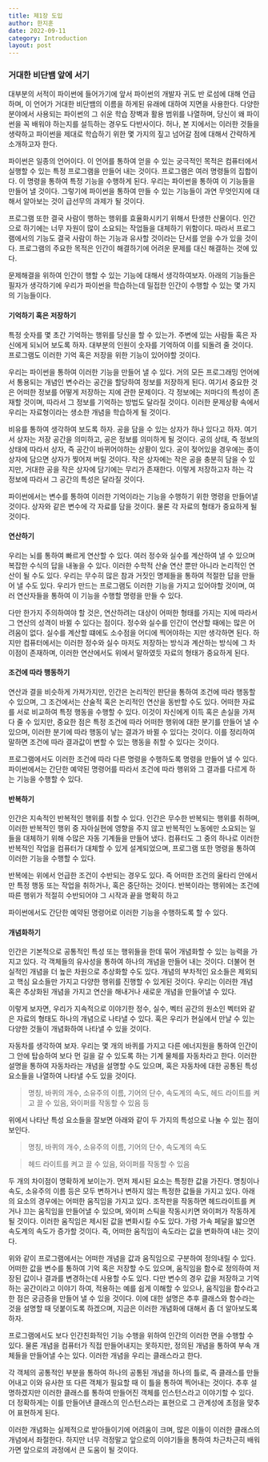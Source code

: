 ```yaml
---
title: 제1장 도입
author: 한지훈
date: 2022-09-11
category: Introduction
layout: post
---
```


### 거대한 비단뱀 앞에 서기

대부분의 서적이 파이썬에 들어가기에 앞서 파이썬의 개발자 귀도 반 로섬에 대해 언급하며, 이 언어가 거대한 비단뱀의 이름을 하게된 유래에 대하여 지면을 사용한다. 
다양한 분야에서 사용되는 파이썬의 그 쉬운 학습 장벽과 활용 범위를 나열하며, 당신이 왜 파이썬을 꼭 배워야 하는지를 설득하는 경우도 다반사이다.
허나, 본 지에서는 이러한 것들을 생략하고 파이썬을 제대로 학습하기 위한 몇 가지의 짚고 넘어갈 점에 대해서 간략하게 소개하고자 한다.

파이썬은 일종의 언어이다. 이 언어를 통하여 얻을 수 있는 궁극적인 목적은 컴퓨터에서 실행할 수 있는 특정 프로그램을 만들어 내는 것이다.
프로그램은 여러 명령들의 집합이다. 이 명령을 통하여 특정 기능을 수행하게 된다. 우리는 파이썬을 통하여 이 기능들을 만들어 낼 것이다.
그렇기에 파이썬을 통하여 만들 수 있는 기능들이 과연 무엇인지에 대해서 알아보는 것이 급선무의 과제가 될 것이다.

프로그램 또한 결국 사람이 행하는 행위를 효율화시키기 위해서 탄생한 산물이다. 인간으로 하기에는 너무 자원이 많이 소요되는 작업들을 대체하기 위함이다.
따라서 프로그램에서의 기능도 결국 사람이 하는 기능과 유사할 것이라는 단서를 얻을 수가 있을 것이다. 
프로그램의 주요한 목적은 인간이 해결하기에 어려운 문제를 대신 해결하는 것에 있다.

문제해결을 위하여 인간이 행할 수 있는 기능에 대해서 생각하여보자. 아래의 기능들은 필자가 생각하기에 우리가 파이썬을 학습하는데 밀접한 인간이 수행할 수 있는 몇 가지의 기능들이다.

#### 기억하기 혹은 저장하기

특정 숫자를 몇 초간 기억하는 행위를 당신을 할 수 있는가. 주변에 있는 사람들 혹은 자신에게 되뇌어 보도록 하자. 대부분의 인원이 숫자를 기억하여 이를 되돌려 줄 것이다.
프로그램도 이러한 기억 혹은 저장을 위한 기능이 있어야할 것이다.

우리는 파이썬을 통하여 이러한 기능을 만들어 낼 수 있다. 거의 모든 프로그래밍 언어에서 통용되는 개념인 변수라는 공간을 할당하여 정보를 저장하게 된다. 여기서 중요한 것은 어떠한 정보를 어떻게 저장하는 지에 관한 문제이다.
각 정보에는 저마다의 특성이 존재할 것이며, 따라서 그 정보를 기억하는 방법도 달라질 것이다. 이러한 문제상황 속에서 우리는 자료형이라는 생소한 개념을 학습하게 될 것이다.

비유를 통하여 생각하여 보도록 하자. 공을 담을 수 있는 상자가 하나 있다고 하자. 여기서 상자는 저장 공간을 의미하고, 공은 정보를 의미하게 될 것이다.
공의 상태, 즉 정보의 상태에 따라서 상자, 즉 공간이 바뀌어야하는 상황이 있다. 공이 젖어있을 경우에는 종이 상자에 담으면 상자가 찢어져 버릴 것이다.
작은 상자에는 작은 공을 충분히 담을 수 있지만, 거대한 공을 작은 상자에 담기에는 무리가 존재한다. 이렇게 저장하고자 하는 각 정보에 따라서 그 공간의 특성은 달라질 것이다.

파이썬에서는 변수를 통하여 이러한 기억이라는 기능을 수행하기 위한 명령을 만들어낼 것이다. 상자와 같은 변수에 각 자료를 담을 것이다. 물론 각 자료의 형태가 중요하게 될 것이다.

#### 연산하기

우리는 뇌를 통하여 빠르게 연산할 수 있다. 여러 정수와 실수를 계산하여 낼 수 있으며 복잡한 수식의 답을 내놓을 수 있다.
이러한 수학적 산술 연산 뿐만 아니라 논리적인 연산이 될 수도 있다. 우리는 무수히 많은 참과 거짓인 명제들을 통하여 적절한 답을 만들어 낼 수도 있다.
우리가 만드는 프로그램도 이러한 기능을 가지고 있어야할 것이며, 여러 연산자들을 통하여 이 기능을 수행할 명령을 만들 수 있다.

다만 한가지 주의하여야 할 것은, 연산하려는 대상이 어떠한 형태를 가지는 지에 따라서 그 연산의 성격이 바뀔 수 있다는 점이다.
정수와 실수를 인간이 연산할 때에는 많은 어려움이 없다. 실수를 계산할 떄에도 소수점을 어디에 찍어야하는 지만 생각하면 된다.
하지만 컴퓨터에서는 이러한 정수와 실수 마저도 저장하는 방식과 계산하는 방식에 그 차이점이 존재하며, 이러한 연산에서도 위에서 말하였듯 자료의 형태가 중요하게 된다.

#### 조건에 따라 행동하기

연산과 결을 비슷하게 가져가지만, 인간은 논리적인 판단을 통하여 조건에 따라 행동할 수 있으며, 그 조건에서는 산술적 혹은 논리적인 연산을 동반할 수도 있다.
어떠한 자료를 서로 비교하여 특정 행동을 수행할 수 있다. 이것이 자신에게 이득 혹은 손실을 가져다 줄 수 있지만, 중요한 점은 특정 조건에 따라 어떠한 행위에 대한 분기를 만들어 낼 수 있으며,
이러한 분기에 따라 행동이 낳는 결과가 바뀔 수 있다는 것이다. 이를 정리하여 말하면 조건에 따라 결과값이 변할 수 있는 행동을 취할 수 있다는 것이다.

프로그램에서도 이러한 조건에 따라 다른 명령을 수행하도록 명령을 만들어 낼 수 있다. 파이썬에서는 간단한 예약된 명령어를 따라서 조건에 따라 행위와 그 결과를 다르게 하는 기능을 수행할 수 있다.

#### 반복하기

인간은 지속적인 반복적인 행위를 취할 수 있다. 인간은 무수한 반복되는 행위를 취하며, 이러한 반복적인 행위 중 자아실현에 영향을 주지 않고 반복적인 노동에만 소요되는 일들을 대체하기 위해 수많은 자동 기계들을 만들어 냈다.
컴퓨터도 그 중의 하나로 이러한 반복적인 작업을 컴퓨터가 대체할 수 있게 설계되었으며, 프로그램 또한 명령을 통하여 이러한 기능을 수행할 수 있다.

반복에는 위에서 언급한 조건이 수반되는 경우도 있다. 즉 어떠한 조건의 울타리 안에서만 특정 행동 또는 작업을 취하거나, 혹은 중단하는 것이다.
반복이라는 행위에는 조건에 따른 행위가 적절히 수반되어야 그 시작과 끝을 명확히 하고

파이썬에서도 간단한 예약된 명령어로 이러한 기능을 수행하도록 할 수 있다.

#### 개념화하기

인간은 기본적으로 공통적인 특성 또는 행위들을 한데 묶어 개념화할 수 있는 능력을 가지고 있다. 각 객체들의 유사성을 통하여 하나의 개념을 만들어 내는 것이다.
더불어 현실적인 개념을 더 높은 차원으로 추상화할 수도 있다. 개념의 부차적인 요소들은 제외되고 핵심 요소들만 가지고 다양한 행위를 진행할 수 있게된 것이다.
우리는 이러한 개념 혹은 추상화된 개념을 가지고 연산을 해내거나 새로운 개념을 만들어낼 수 있다.

이렇게 보자면, 우리가 지속적으로 이야기한 정수, 실수, 벡터 공간의 원소인 벡터와 같은 자료의 형태도 하나의 개념으로 나타낼 수 있다.
혹은 우리가 현실에서 만날 수 있는 다양한 것들이 개념화하여 나타낼 수 있을 것이다.

자동차를 생각하여 보자. 우리는 몇 개의 바퀴를 가지고 다른 에너지원을 통하여 인간이 그 안에 탑승하여 보다 먼 길을 갈 수 있도록 하는 기계 물체를 자동차라고 한다.
이러한 설명을 통하여 자동차라는 개념을 설명할 수도 있으며, 혹은 자동차에 대한 공통된 특성 요소들을 나열하여 나타낼 수도 있을 것이다.


> 명칭, 바퀴의 개수, 소유주의 이름, 기어의 단수, 속도계의 속도, 헤드 라이트를 켜고 끌 수 있음, 와이퍼를 작동할 수 있음 등


위에서 나타난 특성 요소들을 잘보면 아래와 같이 두 가지의 특성으로 나눌 수 있는 점이 보인다.

> 명칭, 바퀴의 개수, 소유주의 이름, 기어의 단수, 속도계의 속도

> 헤드 라이트를 켜고 끌 수 있음, 와이퍼를 작동할 수 있음

두 개의 차이점이 명확하게 보이는가. 먼저 제시된 요소는 특정한 값을 가진다. 명칭이나 속도, 소유주의 이름 등은 모두 변하거나 변하지 않는 특정한 값들을 가지고 있다.
아래의 요소의 경우에는 어떠한 움직임을 가지고 있다. 조작판을 작동하면 헤드라이트를 켜거나 끄는 움직임을 만들어낼 수 있으며, 와이퍼 스틱을 작동시키면 와이퍼가 작동하게 될 것이다.
이러한 움직임은 제시된 값을 변화시킬 수도 있다. 가령 가속 페달을 밟으면 속도계의 속도가 증가할 것이다. 즉, 어떠한 움직임이 속도라는 값을 변화하여 내는 것이다.

위와 같이 프로그램에서는 어떠한 개념을 값과 움직임으로 구분하여 정의내릴 수 있다. 어떠한 값을 변수를 통하여 기억 혹은 저장할 수도 있으며, 움직임을 함수로 정의하여 저장된 값이나 결과를 변경하는데 사용할 수도 있다.
다만 변수의 경우 값을 저장하고 기억하는 공간이라고 이야기 하여, 적용하는 예를 쉽게 이해할 수 있으나, 움직임을 함수라고한 점은 궁금증을 만들어 낼 수 있을 것이다. 이에 대한 설명은 추후 클래스와 함수라는 것을 설명할 때 덧붙이도록 하겠으며,
지금은 이러한 개념화에 대해서 좀 더 알아보도록 하자.

프로그램에서도 보다 인간친화적인 기능 수행을 위하여 인간의 이러한 면을 수행할 수 있다. 물론 개념을 컴퓨터가 직접 만들어내지는 못하지만, 정의된 개념을 통하여 부속 개체들을 만들어낼 수는 있다.
이러한 개념을 우리는 클래스라고 한다.

각 객체의 공통적인 부분을 통하여 하나의 공통된 개념을 하나의 틀로, 즉 클래스를 만들어내고 이와 유사한 또 다른 객체가 필요할 때 이 틀을 통하여 찍어내는 것이다.
추후 설명하겠지만 이러한 클래스를 통하여 만들어진 객체를 인스턴스라고 이야기할 수 있다. 더 정확하게는 이를 만들어낸 클래스의 인스턴스라는 표현으로 그 관계성에 초점을 맞추어 표현하게 된다.

이러한 개념화는 실제적으로 받아들이기에 어려움이 크며, 많은 이들이 이러한 클래스의 개념에서 좌절한다. 하지만 너무 걱정말고 앞으로의 이야기들을 통하여 차근차근히 배워가면 앞으로의 과정에서 큰 도움이 될 것이다.